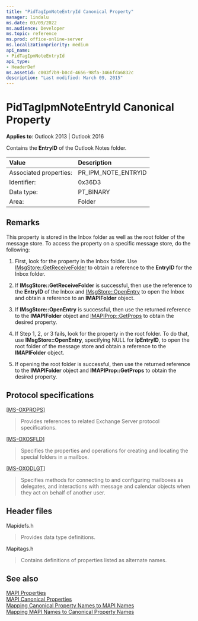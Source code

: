 ```yaml
---
title: "PidTagIpmNoteEntryId Canonical Property" 
manager: lindalu
ms.date: 03/09/2022
ms.audience: Developer
ms.topic: reference
ms.prod: office-online-server
ms.localizationpriority: medium
api_name:
- PidTagIpmNoteEntryId
api_type:
- HeaderDef
ms.assetid: c003f7b9-b0cd-4656-98fa-3466fda6832c
description: "Last modified: March 09, 2015"
---
```


# PidTagIpmNoteEntryId Canonical Property

**Applies to**: Outlook 2013 | Outlook 2016
  
Contains the **EntryID** of the Outlook Notes folder.
  
|**Value**|**Description**|
|:-----|:-----|
|Associated properties:  <br/> |PR_IPM_NOTE_ENTRYID  <br/> |
|Identifier:  <br/> |0x36D3  <br/> |
|Data type:  <br/> |PT_BINARY  <br/> |
|Area:  <br/> |Folder  <br/> |

## Remarks

This property is stored in the Inbox folder as well as the root folder of the message store. To access the property on a specific message store, do the following:
  
1. First, look for the property in the Inbox folder. Use [IMsgStore::GetReceiveFolder](imsgstore-getreceivefolder.md) to obtain a reference to the **EntryID** for the Inbox folder.

2. If **IMsgStore::GetReceiveFolder** is successful, then use the reference to the **EntryID** of the Inbox and [IMsgStore::OpenEntry](imsgstore-openentry.md) to open the Inbox and obtain a reference to an **IMAPIFolder** object.

3. If **IMsgStore::OpenEntry** is successful, then use the returned reference to the **IMAPIFolder** object and [IMAPIProp::GetProps](imapiprop-getprops.md) to obtain the desired property.

4. If Step 1, 2, or 3 fails, look for the property in the root folder. To do that, use **IMsgStore::OpenEntry**, specifying NULL for **lpEntryID**, to open the root folder of the message store and obtain a reference to the **IMAPIFolder** object.

5. If opening the root folder is successful, then use the returned reference to the **IMAPIFolder** object and **IMAPIProp::GetProps** to obtain the desired property.

## Protocol specifications

[[MS-OXPROPS]](https://msdn.microsoft.com/library/f6ab1613-aefe-447d-a49c-18217230b148%28Office.15%29.aspx)
  
> Provides references to related Exchange Server protocol specifications.

[[MS-OXOSFLD]](https://msdn.microsoft.com/library/a60e9c16-2ba8-424b-b60c-385a8a2837cb%28Office.15%29.aspx)
  
> Specifies the properties and operations for creating and locating the special folders in a mailbox.

[[MS-OXODLGT]](https://msdn.microsoft.com/library/01a89b11-9c43-4c40-b147-8f6a1ef5a44f%28Office.15%29.aspx)
  
> Specifies methods for connecting to and configuring mailboxes as delegates, and interactions with message and calendar objects when they act on behalf of another user.

## Header files

Mapidefs.h
  
> Provides data type definitions.

Mapitags.h
  
> Contains definitions of properties listed as alternate names.

## See also

[MAPI Properties](mapi-properties.md)  
[MAPI Canonical Properties](mapi-canonical-properties.md)  
[Mapping Canonical Property Names to MAPI Names](mapping-canonical-property-names-to-mapi-names.md)  
[Mapping MAPI Names to Canonical Property Names](mapping-mapi-names-to-canonical-property-names.md)
